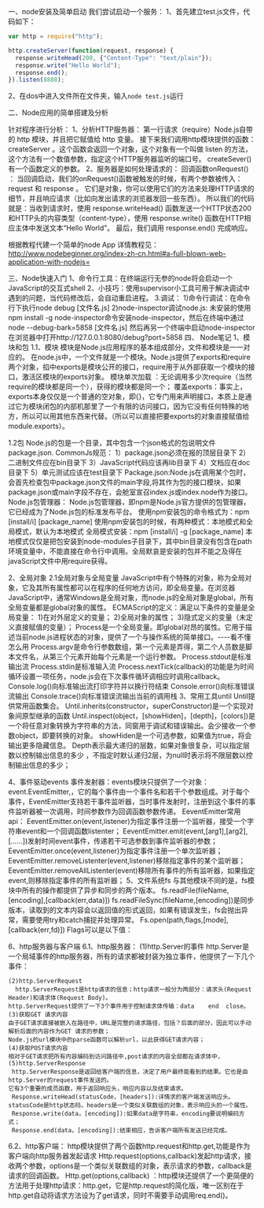 一、node安装及简单启动
我们尝试启动一个服务：
1、首先建立test.js文件，代码如下：
 
```javascript
var http = require("http");

http.createServer(function(request, response) {
  response.writeHead(200, {"Content-Type": "text/plain"});
  response.write("Hello World");
  response.end();
}).listen(8888);

```
2、在dos中进入文件所在文件夹，输入`node test.js`运行


二、Node应用的简单搭建及分析
 
针对程序进行分析：
1、分析HTTP服务器：
   第一行请求（require）Node.js自带的 http 模块，并且把它赋值给 http 变量。
   接下来我们调用http模块提供的函数：createServer 。这个函数会返回一个对象，这个对象有一个叫做 listen 的方法，这个方法有一个数值参数，指定这个HTTP服务器监听的端口号。
     createSever() 有一个函数定义的参数。
2、服务器是如何处理请求的：
   回调函数onRequest() ：
   当回调启动，我们的onRequest()函数被触发的时候，有两个参数被传入： request 和 response 。
   它们是对象，你可以使用它们的方法来处理HTTP请求的细节，并且响应请求（比如向发出请求的浏览器发回一些东西）。
   所以我们的代码就是：当收到请求时，使用 response.writeHead() 函数发送一个HTTP状态200和HTTP头的内容类型（content-type），使用 response.write() 函数在HTTP相应主体中发送文本“Hello World"。
   最后，我们调用 response.end() 完成响应。

根据教程代建一个简单的node App 详情教程见：
http://www.nodebeginner.org/index-zh-cn.html#a-full-blown-web-application-with-nodejs=













三、Node快速入门
1、命令行工具：在终端运行无参的node将会启动一个JavaScript的交互式shell
2、小技巧：使用supervisor小工具可用于解决调试中遇到的问题，当代码修改后，会自动重启进程。
3.调试：
1)命令行调试：在命令行下执行node debug [文件名.js]
2)node-inspector调试node.js:
未安装的使用npm install -g node-inspector命令安装node-inspector，然后在终端中通过node --debug-bark=5858 [文件名.js]
然后再另一个终端中启动node-inspector
在浏览器中打开http://127.0.0.1:8080/debug?port=5858
四、 Node笔记
1、模块和包
1.1、模块
    模块是Node.js应用程序的基本组成部分，文件和模块是一一对应的。
   在node.js中，一个文件就是一个模块。Node.js提供了exports和require两个对象，掐中exports是模块公开的接口，require用于从外部获取一个模块的接口，激活区模块的exports对象。
   模块单次加载 ：无论调用多少次require（当然require的模块都是同一个），获得的模块都是同一个；
   覆盖exports：事实上，exports本身仅仅是一个普通的空对象，即{}，它专门用来声明接口，本质上是通过它为模块闭包的内部机那里了一个有限的访问接口，因为它没有任何特殊的地方，所以可以用其他东西来代替。（所以可以直接把要exports的对象直接赋值给module.exports）。

1.2包
  Node.js的包是一个目录，其中包含一个json格式的包说明文件package.json.
  CommonJs规范：
  1）package.json必须在报的顶层目录下
  2）二进制文件应在bin目录下
  3）JavaScript代码应该再lib目录下
  4）文档应在doc目录下
  5）单元测试应该在test目录下
  Package.json:Node.js在调用某个包时，会首先检查包中package.json文件的main字段,将其作为包的接口模块，如果package.json或main字段不存在，会舱室宣召index.js或index.node作为接口。
   Node.js包管理器：
   Node.js包管理器，即npm是Node.js官方提供的包管理器，它已经成为了Node.js包的标准发布平台。
  使用npm安装包的命令格式为：npm [install/i] [package_name]
  使用npm安装包的时候，有两种模式：本地模式和全局模式，默认为本地模式
  全局模式安装：npm [install/i] -g [package_name]
  本地模式仅仅是把包安装到node-modules子目录下，其中bin目录没有包含在path环境变量中，不能直接在命令行中调用。全局默哀是安装的包并不能之及得在javaScript文件中用require获得。

2、全局对象
 2.1全局对象与全局变量
JavaScript中有个特殊的对象，称为全局对象，它及其所有属性都可以在程序的任何地方访问，即全局变量。在浏览器JavaScript中，通常Windows是全局对象，而node.js的全局对象是global，所有全局变量都是global对象的属性。
ECMAScript的定义：满足以下条件的变量是全局变量：
1)在对外层定义的变量；
2)全局对象的属性；
3)隐式定义的变量（未定义直接赋值的变量）；
Process是一个全局变量。即global对昂的属性。它用于描述当前node.js进程状态的对象，提供了一个与操作系统的简单接口。----看不懂怎么用
Process.argv是命令行参数数组，第一个元素是弄得，第二个人员数是脚本文件名，从第三个元素开始每个元素是一个运行参数。
Process.stdout是标准输出流
Process.stdin是标准输入流
Process.nextTick(callback)的功能是为时间循环设置一项任务，node.js会在下次事件循环调相应时调用callback。
Console.log()向标准输出流打印字符并以换行符结束
Console.error()向标准错误流输出
Console.trace()向标准错误流输出当前的调用栈
3、常用工具until
     Until提供常用函数集合。
     Until.inherits(constructor，superConstructor)是一个实现对象间原型继承的函数
     Until.inspect(object，[showHiden]，[depth]，[colors])是一个将任意对象转换为字符串的方法，同窗用于调试和错误输出。会少接收一个参数object，即要转换的对象。
     showHiden是一个可选参数，如果值为true，将会输出更多隐藏信息。
     Depth表示最大递归的层数，如果对象很复杂，可以指定层数以控制输出信息的多少
，不指定时默认递归2层，为null时表示将不限层数以控制输出信息的多少；

4、事件驱动events
   事件发射器：events模块只提供了一个对象：event.EventEmitter,，它的每个事件由一个事件名和若干个参数组成。对于每个事件，EventEmitter支持若干事件监听器，当时事件发射时，注册到这个事件的事件监听器被一次调用，时间参数作为回调函数参数传递。
   EeventEmitter常用api：
   EeventEmitter.on(event,listener)为指定事件注册一个监听器，接受一个字符串event和一个回调函数listenter；
   EeventEmitter.emit(event,[arg1],[arg2],[……])发射时间event事件，传递若干可选参数到事件监听器的参数；
   EeventEmitter.once(event,listener)为指定事件注册一个单次监听器；
   EeventEmitter.removeListenter(event,listener)移除指定事件的某个监听器；
   EeventEmitter.removeAllListenter(event)移除所有事件的所有监听器，如果指定event,则移除指定事件的所有监听器；
5、文件系统fs
    与其他模块不同的是，fs模块中所有的操作都提供了异步和同步的两个版本。
    fs.readFile(fileName,[encoding],[callback(err,data)])
    fs.readFileSync(fileName,[encoding])是同步版本，读取到的文本内容会以返回值的形式返回，如果有错误发生，fs会抛出异常，需要使用try和catch捕捉并处理异常。
Fs.open(path,flags,[mode],[callback(err,fd)])
Flags可以是以下值：
 

 6、http服务器与客户端
 6.1、http服务器：
    (1)http.Server的事件
      http.Server是一个局域事件的http服务器，所有的请求都被封装为独立事件，他提供了一下几个事件：
             
    (2)http.ServerRequest 
      http.ServerRequest是http请求的信息；http请求一般分为两部分：请求头(Request Header)和请求体(Request Body)。
    http.ServerRequest提供了一下3个事件用于控制请求体传输：data    end  close。
    (3)获取GET 请求内容
    由于GET请求直接被嵌入在路径中，URL是完整的请求路径，包括？后面的部分，因此可以手动解析后面的内容作为GET 请求的参数；
    Node.js的url模块中的parse函数可以解析url，以此获得GET请求内容；
    (4)获取POST请求内容
    相对于GET请求把所有内容编码到访问路径中,post请求的内容全部都在请求体中，
    (5)http.ServerResponse
     http.ServerResponse是返回给客户端的信息，决定了用户最终能看到的结果。它也是由http.Server的request事件发送的。
    它有3个重要的成员函数，用于返回响应头，响应内容以及结束请求。
     Response.writeHead(statusCode，[headers]):详情求的客户端发送响应头。statusCode是http状态码，headers是一个类似关联数组的对象，表示响应头的一个属性。
     Response.write(data，[encoding]):如果data是字符串，encoding要说明编码方式；
     Response.end(data，[encoding]):结束相应，告诉客户端所有发送已经完成。
6.2、http客户端：
http模块提供了两个函数http.request和http.get,功能是作为客户端向http服务器发起请求
Http.request(options,callback)发起http请求，接收两个参数，options是一个类似关联数组的对象，表示请求的参数，callback是请求的回调函数。
Http.get(options,callback) ：http模块还提供了一个更简便的方法用于处理http请求：http.get，它是http.request的简化版，唯一区别在于http.get自动将请求方法设为了get请求，同时不需要手动调用req.end()。
